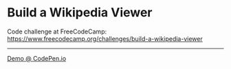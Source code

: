 # Build a Wikipedia Viewer  

Code challenge at FreeCodeCamp:  
https://www.freecodecamp.org/challenges/build-a-wikipedia-viewer 

---



[Demo @ CodePen.io]()  